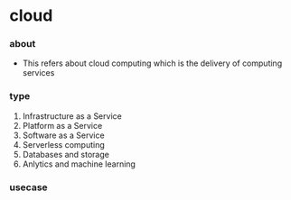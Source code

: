 # cloud

### about

- This refers about cloud computing which is the delivery of computing services

### type

1. Infrastructure as a Service
2. Platform as a Service
3. Software as a Service
4. Serverless computing
5. Databases and storage
6. Anlytics and machine learning


### usecase

